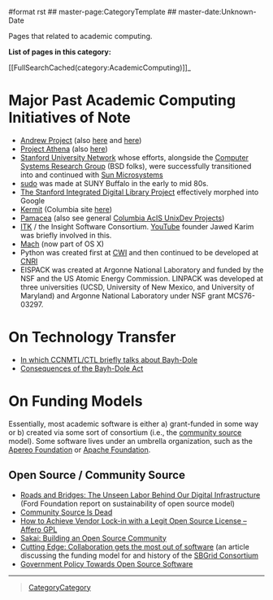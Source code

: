 \#format rst \#\# master-page:CategoryTemplate \#\# master-date:Unknown-Date

Pages that related to academic computing.

**List of pages in this category:**

[[FullSearchCached(category:AcademicComputing)]]\_

Major Past Academic Computing Initiatives of Note
=================================================

-   [Andrew Project](https://en.wikipedia.org/wiki/Andrew_Project) (also [here](https://web.archive.org/web/20100628060635/http://www.cmu.edu/corporate/news/2007/features/andrew/index.shtml) and [here](https://www.openafs.org/))
-   [Project Athena](https://en.wikipedia.org/wiki/Project_Athena) (also [here](http://ist.mit.edu/athena))
-   [Stanford University Network](https://en.wikipedia.org/wiki/Stanford_University_Network) whose efforts, alongside the [Computer Systems Research Group](https://en.wikipedia.org/wiki/Computer_Systems_Research_Group) (BSD folks), were successfully transitioned into and continued with [Sun Microsystems](https://en.wikipedia.org/wiki/Sun_Microsystems)
-   [sudo](https://gratisoft.us/sudo/history.html) was made at SUNY Buffalo in the early to mid 80s.
-   [The Stanford Integrated Digital Library Project](https://www.nsf.gov/discoveries/disc_summ.jsp?cntn_id=100660) effectively morphed into Google
-   [Kermit](http://www.kermitproject.org/) (Columbia site [here](http://www.columbia.edu/kermit/))
-   [Pamacea](http://www.columbia.edu/acis/dev/projects/mod_auth_pamacea/) (also see general [Columbia AcIS UnixDev Projects](http://www.columbia.edu/acis/dev/unixdev/projects/))
-   [ITK](https://itk.org/ITK/project/about.html) / the Insight Software Consortium. [YouTube](../YouTube) founder Jawed Karim was briefly involved in this.
-   [Mach](https://www.cs.cmu.edu/afs/cs/project/mach/public/www/mach.html) (now part of OS X)
-   Python was created first at [CWI](https://www.cwi.nl/) and then continued to be developed at [CNRI](https://www.cnri.reston.va.us/)
-   EISPACK was created at Argonne National Laboratory and funded by the NSF and the US Atomic Energy Commission. LINPACK was developed at three universities (UCSD, University of New Mexico, and University of Maryland) and Argonne National Laboratory under NSF grant MCS76-03297.

On Technology Transfer
======================

-   [In which CCNMTL/CTL briefly talks about Bayh-Dole](http://ccnmtl.columbia.edu/projects/rcr/rcr_data/foundation/index.html#2_B)
-   [Consequences of the Bayh-Dole Act](http://web.mit.edu/lawclub/www/Bayh-Dole%20Act.pdf)

On Funding Models
=================

Essentially, most academic software is either a) grant-funded in some way or b) created via some sort of consortium (i.e., the [community source](https://en.wikipedia.org/wiki/Community_source) model). Some software lives under an umbrella organization, such as the [Apereo Foundation](https://www.apereo.org/) or [Apache Foundation](https://www.apache.org/foundation/).

Open Source / Community Source
------------------------------

-   [Roads and Bridges: The Unseen Labor Behind Our Digital Infrastructure](https://www.fordfoundation.org/media/2976/roads-and-bridges-the-unseen-labor-behind-our-digital-infrastructure.pdf) (Ford Foundation report on sustainability of open source model)
-   [Community Source Is Dead](http://mfeldstein.com/community-source-dead/)
-   [How to Achieve Vendor Lock-in with a Legit Open Source License – Affero GPL](http://www.dr-chuck.com/csev-blog/2014/09/how-to-achieve-vendor-lock-in-with-a-legit-open-source-license-affero-gpl/)
-   [Sakai: Building an Open Source Community](http://www.dr-chuck.com/sakai-book/)
-   [Cutting Edge: Collaboration gets the most out of software](https://elifesciences.org/articles/01456) (an article discussing the funding model for and history of the [SBGrid Consortium](https://sbgrid.org/)
-   [Government Policy Towards Open Source Software](https://dx.doi.org/10.2139/ssrn.1411617)

* * * * *

> [CategoryCategory](../CategoryCategory)
